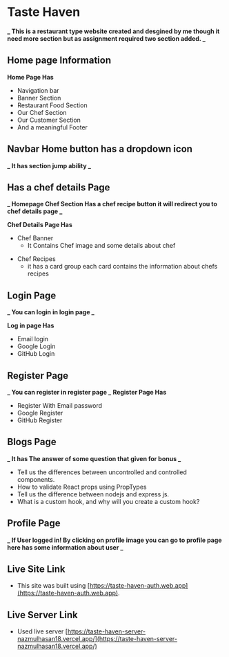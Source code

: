 # Taste Haven

**_ This is a restaurant type website created and desgined by me though it need more section but as assignment required two section added. _**

## Home page Information

**Home Page Has**

-  Navigation bar
-  Banner Section
-  Restaurant Food Section
-  Our Chef Section
-  Our Customer Section
-  And a meaningful Footer

## Navbar Home button has a dropdown icon

**_ It has section jump ability _**

## Has a chef details Page

**_ Homepage Chef Section Has a chef recipe button it will redirect you to chef details page _**

**Chef Details Page Has**

-  Chef Banner
   -  It Contains Chef image and some details about chef

*  Chef Recipes
   -  it has a card group each card contains the information about chefs recipes

## Login Page

**_ You can login in login page _**

**Log in page Has**

-  Email login
-  Google Login
-  GitHub Login

## Register Page

**_ You can register in register page _**
**Register Page Has**

-  Register With Email password
-  Google Register
-  GitHub Register

## Blogs Page

**_ It has The answer of some question that given for bonus _**

-  Tell us the differences between uncontrolled and controlled components.
-  How to validate React props using PropTypes
-  Tell us the difference between nodejs and express js.
-  What is a custom hook, and why will you create a custom hook?

## Profile Page

**_ If User logged in! By clicking on profile image you can go to profile page here has some information about user _**

## Live Site Link

-  This site was built using [https://taste-haven-auth.web.app](https://taste-haven-auth.web.app).

## Live Server Link

-  Used live server [https://taste-haven-server-nazmulhasan18.vercel.app/](https://taste-haven-server-nazmulhasan18.vercel.app/)
